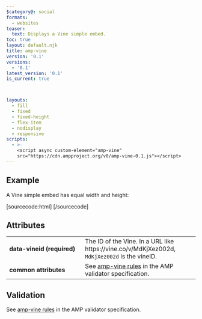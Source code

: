 ```yaml
---
$category@: social
formats:
  - websites
teaser:
  text: Displays a Vine simple embed.
toc: true
layout: default.njk
title: amp-vine
version: '0.1'
versions:
  - '0.1'
latest_version: '0.1'
is_current: true



layouts:
  - fill
  - fixed
  - fixed-height
  - flex-item
  - nodisplay
  - responsive
scripts:
  - >-
    <script async custom-element="amp-vine"
    src="https://cdn.ampproject.org/v0/amp-vine-0.1.js"></script>
---
```



<!---
Copyright 2015 The AMP HTML Authors. All Rights Reserved.

Licensed under the Apache License, Version 2.0 (the "License");
you may not use this file except in compliance with the License.
You may obtain a copy of the License at

      http://www.apache.org/licenses/LICENSE-2.0

Unless required by applicable law or agreed to in writing, software
distributed under the License is distributed on an "AS-IS" BASIS,
WITHOUT WARRANTIES OR CONDITIONS OF ANY KIND, either express or implied.
See the License for the specific language governing permissions and
limitations under the License.
-->



## Example

A Vine simple embed has equal width and height:

[sourcecode:html]
<amp-vine width="400" height="400" data-vineid="MdKjXez002d"> </amp-vine>
[/sourcecode]

## Attributes

<table>
  <tr>
    <td width="40%"><strong>data-vineid (required)</strong></td>
    <td>The ID of the Vine. In a URL like https://vine.co/v/MdKjXez002d, <code>MdKjXez002d</code> is the vineID.</td>
  </tr>
  <tr>
    <td width="40%"><strong>common attributes</strong></td>
    <td>See <a href="https://github.com/ampproject/amphtml/blob/master/extensions/amp-vine/validator-amp-vine.protoascii">amp-vine rules</a> in the AMP validator specification.</td>
  </tr>
</table>

## Validation

See [amp-vine rules](https://github.com/ampproject/amphtml/blob/master/extensions/amp-vine/validator-amp-vine.protoascii) in the AMP validator specification.